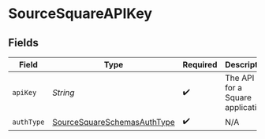 # SourceSquareAPIKey


## Fields

| Field                                                                             | Type                                                                              | Required                                                                          | Description                                                                       |
| --------------------------------------------------------------------------------- | --------------------------------------------------------------------------------- | --------------------------------------------------------------------------------- | --------------------------------------------------------------------------------- |
| `apiKey`                                                                          | *String*                                                                          | :heavy_check_mark:                                                                | The API key for a Square application                                              |
| `authType`                                                                        | [SourceSquareSchemasAuthType](../../models/shared/SourceSquareSchemasAuthType.md) | :heavy_check_mark:                                                                | N/A                                                                               |